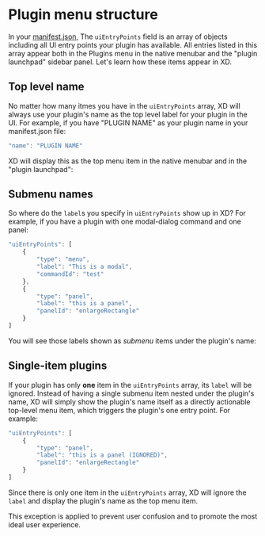 # Plugin menu structure

In your [manifest.json](/develop/plugin-development/plugin-structure/manifest/), The `uiEntryPoints` field is an array of objects including all UI entry points your plugin has available. All entries listed in this array appear both in the Plugins menu in the native menubar and the "plugin launchpad" sidebar panel. Let's learn how these items appear in XD.

## Top level name

No matter how many itmes you have in the `uiEntryPoints` array, XD will always use your plugin's name as the top level label for your plugin in the UI. For example, if you have "PLUGIN NAME" as your plugin name in your manifest.json file:

```js
"name": "PLUGIN NAME"
```

XD will display this as the top menu item in the native menubar and in the "plugin launchpad":

<!-- ![menu plugin name](/images/menu-plugin-name.png) -->
<!-- ![panel plugin name](/images/panel-plugin-name.png) -->

## Submenu names

So where do the `label`s you specify in `uiEntryPoints` show up in XD? For example, if you have a plugin with one modal-dialog command and one panel:

```js
"uiEntryPoints": [
    {
        "type": "menu",
        "label": "This is a modal",
        "commandId": "test"
    },
    {
        "type": "panel",
        "label": "this is a panel",
        "panelId": "enlargeRectangle"
    }
]
```

You will see those labels shown as _submenu_ items under the plugin's name:

<!-- ![menu plugin labels](/images/menu-plugin-labels.png) -->
<!-- ![panel plugin labels](/images/panel-pluginlabels.png) -->

## Single-item plugins

If your plugin has only **one** item in the `uiEntryPoints` array, its `label` will be ignored. Instead of having a single submenu item nested under the plugin's name, XD will simply show the plugin's name itself as a directly actionable top-level menu item, which triggers the plugin's one entry point. For example:

```js
"uiEntryPoints": [
    {
        "type": "panel",
        "label": "this is a panel (IGNORED)",
        "panelId": "enlargeRectangle"
    }
]
```

Since there is only one item in the `uiEntryPoints` array, XD will ignore the `label` and display the plugin's name as the top menu item.

<!-- ![menu plugin one label](/images/menu-plugin-one-label.png) -->
<!-- ![panel plugin one label](/images/panel-plugin-one-label.png) -->

This exception is applied to prevent user confusion and to promote the most ideal user experience.

